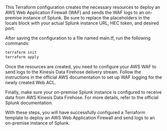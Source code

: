 This Terraform configuration creates the necessary resources to deploy an AWS Web Application Firewall (WAF) and sends the WAF logs to an on-premise instance of Splunk. Be sure to replace the placeholders in the locals block with your actual Splunk instance URL, HEC token, and desired port.

After saving the configuration to a file named main.tf, run the following commands:

```sh
terraform init
terraform apply
```

Once the resources are created, you need to configure your AWS WAF to send logs to the Kinesis Data Firehose delivery stream. Follow the instructions in the official AWS documentation to set up WAF logging for the newly created Web ACL.

Finally, make sure your on-premise Splunk instance is configured to receive data from AWS Kinesis Data Firehose. For more details, refer to the official Splunk documentation.

With these steps, you will have successfully configured a Terraform template to deploy an AWS Web Application Firewall and send logs to an on-premise instance of Splunk.